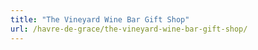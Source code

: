 ```yaml
---
title: "The Vineyard Wine Bar Gift Shop"
url: /havre-de-grace/the-vineyard-wine-bar-gift-shop/
---
```

